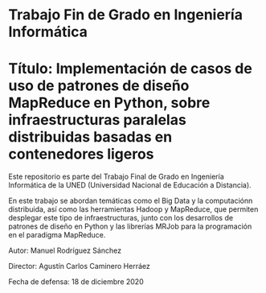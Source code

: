 # Trabajo Fin de Grado en Ingeniería Informática
# Título: Implementación de casos de uso de patrones de diseño MapReduce en Python, sobre infraestructuras paralelas distribuidas basadas en contenedores ligeros

Este repositorio es parte del Trabajo Final de Grado en Ingeniería Informática de la UNED (Universidad Nacional de Educación a Distancia).

En este trabajo se abordan temáticas como el Big Data y la computaciónn distribuida, así como las herramientas Hadoop y MapReduce, que permiten desplegar este tipo de infraestructuras, junto con los desarrollos de patrones de diseño en Python y las librerías MRJob para la programación en el paradigma MapReduce. 
		
Autor: Manuel Rodríguez Sánchez 

Director: Agustín Carlos Caminero Herráez

Fecha de defensa: 18 de diciembre 2020

